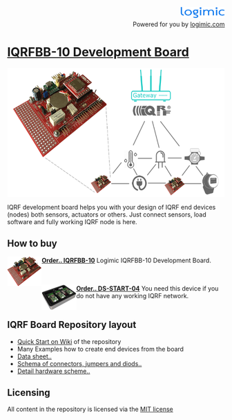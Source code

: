 
<img src="files/images/logimicLogo.png"  height="25" align="right">
<br>
<p align="right">Powered for you by <a href="http://www.logimic.com" align="right">logimic.com</a></p>

# [IQRFBB-10 Development Board](http://logimic.com/iqrfboard)

<center><img src="files/images/iqrfboardSystem.png" height="300" align="center"></center>

IQRF development board helps you with your design of IQRF end devices (nodes) both sensors, actuators or others. Just connect sensors, load software and fully working IQRF node is here.

## How to buy

<img src="files/images/iqrfboard.png" width="80" align="left">

**[Order.. IQRFBB-10](http://logimic.com/iqrfboard/index.html#form1-8)**
Logimic IQRFBB-10 Development Board.
<br><br><br>

<img src="files/images/ds-start-04-case.jpg" width="80" align="left">

**[Order.. DS-START-04](https://iqrf.org/products/ds-start-04)**
You need this device if you do not have any working IQRF network.
<br><br>

## IQRF Board Repository layout

* [Quick Start on Wiki](https://github.com/logimic/iqrfboard/wiki) of the repository
* Many Examples how to create end devices from the board
* [Data sheet..](files/datasheet/IQRFBB10-Datasheet.pdf)
* [Schema of connectors, jumpers and diods..](files/datasheet/IQRFBB10-Connectors.pdf)
* [Detail hardware scheme..](files/datasheet/IQRFBB10_doc_sch.pdf)

## Licensing

All content in the repository is licensed via the [MIT license](https://opensource.org/licenses/MIT)
